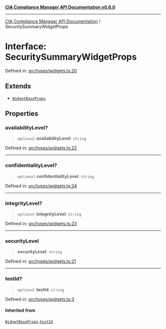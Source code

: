 [**CIA Compliance Manager API Documentation v0.6.0**](../README.md)

***

[CIA Compliance Manager API Documentation](../globals.md) / SecuritySummaryWidgetProps

# Interface: SecuritySummaryWidgetProps

Defined in: [src/types/widgets.ts:20](https://github.com/Hack23/cia-compliance-manager/blob/main/src/types/widgets.ts#L20)

## Extends

- [`WidgetBaseProps`](WidgetBaseProps.md)

## Properties

### availabilityLevel?

> `optional` **availabilityLevel**: `string`

Defined in: [src/types/widgets.ts:22](https://github.com/Hack23/cia-compliance-manager/blob/main/src/types/widgets.ts#L22)

***

### confidentialityLevel?

> `optional` **confidentialityLevel**: `string`

Defined in: [src/types/widgets.ts:24](https://github.com/Hack23/cia-compliance-manager/blob/main/src/types/widgets.ts#L24)

***

### integrityLevel?

> `optional` **integrityLevel**: `string`

Defined in: [src/types/widgets.ts:23](https://github.com/Hack23/cia-compliance-manager/blob/main/src/types/widgets.ts#L23)

***

### securityLevel

> **securityLevel**: `string`

Defined in: [src/types/widgets.ts:21](https://github.com/Hack23/cia-compliance-manager/blob/main/src/types/widgets.ts#L21)

***

### testId?

> `optional` **testId**: `string`

Defined in: [src/types/widgets.ts:3](https://github.com/Hack23/cia-compliance-manager/blob/main/src/types/widgets.ts#L3)

#### Inherited from

[`WidgetBaseProps`](WidgetBaseProps.md).[`testId`](WidgetBaseProps.md#testid)
